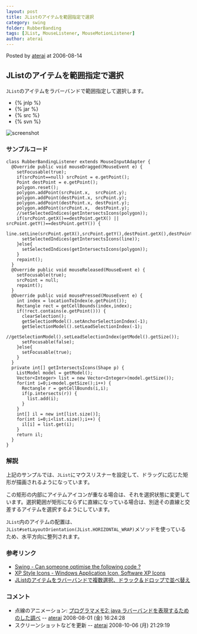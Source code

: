 ```yaml
---
layout: post
title: JListのアイテムを範囲指定で選択
category: swing
folder: RubberBanding
tags: [JList, MouseListener, MouseMotionListener]
author: aterai
---
```


Posted by [aterai](http://terai.xrea.jp/aterai.html) at 2006-08-14

## JListのアイテムを範囲指定で選択
`JList`のアイテムをラバーバンドで範囲指定して選択します。

- {% jnlp %}
- {% jar %}
- {% src %}
- {% svn %}

<!-- dummy comment line for breaking list -->

![screenshot](http://lh6.ggpht.com/_9Z4BYR88imo/TQTSd-lu2aI/AAAAAAAAAi0/AQTsBqR1OUc/s800/RubberBanding.png)

### サンプルコード
<pre class="prettyprint"><code>class RubberBandingListener extends MouseInputAdapter {
  @Override public void mouseDragged(MouseEvent e) {
    setFocusable(true);
    if(srcPoint==null) srcPoint = e.getPoint();
    Point destPoint = e.getPoint();
    polygon.reset();
    polygon.addPoint(srcPoint.x,  srcPoint.y);
    polygon.addPoint(destPoint.x, srcPoint.y);
    polygon.addPoint(destPoint.x, destPoint.y);
    polygon.addPoint(srcPoint.x,  destPoint.y);
    //setSelectedIndices(getIntersectsIcons(polygon));
    if(srcPoint.getX()==destPoint.getX() || srcPoint.getY()==destPoint.getY()) {
      line.setLine(srcPoint.getX(),srcPoint.getY(),destPoint.getX(),destPoint.getY());
      setSelectedIndices(getIntersectsIcons(line));
    }else{
      setSelectedIndices(getIntersectsIcons(polygon));
    }
    repaint();
  }
  @Override public void mouseReleased(MouseEvent e) {
    setFocusable(true);
    srcPoint = null;
    repaint();
  }
  @Override public void mousePressed(MouseEvent e) {
    int index = locationToIndex(e.getPoint());
    Rectangle rect = getCellBounds(index,index);
    if(!rect.contains(e.getPoint())) {
      clearSelection();
      getSelectionModel().setAnchorSelectionIndex(-1);
      getSelectionModel().setLeadSelectionIndex(-1);
      //getSelectionModel().setLeadSelectionIndex(getModel().getSize());
      setFocusable(false);
    }else{
      setFocusable(true);
    }
  }
  private int[] getIntersectsIcons(Shape p) {
    ListModel model = getModel();
    Vector&lt;Integer&gt; list = new Vector&lt;Integer&gt;(model.getSize());
    for(int i=0;i&lt;model.getSize();i++) {
      Rectangle r = getCellBounds(i,i);
      if(p.intersects(r)) {
        list.add(i);
      }
    }
    int[] il = new int[list.size()];
    for(int i=0;i&lt;list.size();i++) {
      il[i] = list.get(i);
    }
    return il;
  }
}
</code></pre>

### 解説
上記のサンプルでは、`JList`にマウスリスナーを設定して、ドラッグに応じた矩形が描画されるようになっています。

この矩形の内部にアイテムアイコンが重なる場合は、それを選択状態に変更しています。選択範囲が矩形にならずに直線になっている場合は、別途その直線と交差するアイテムを選択するようにしています。

`JList`内のアイテムの配置は、`JList#setLayoutOrientation(JList.HORIZONTAL_WRAP)`メソッドを使っているため、水平方向に整列されます。

### 参考リンク
- [Swing - Can someone optimise the following code ?](https://forums.oracle.com/thread/1378164)
- [XP Style Icons - Windows Application Icon, Software XP Icons](http://www.icongalore.com/)
- [JListのアイテムをラバーバンドで複数選択、ドラック＆ドロップで並べ替え](http://terai.xrea.jp/Swing/DragSelectDropReordering.html)

<!-- dummy comment line for breaking list -->

### コメント
- 点線のアニメーション: [プログラマメモ2: java ラバーバンドを表現するためのした調べ](http://programamemo2.blogspot.com/2007/08/java.html) -- [aterai](http://terai.xrea.jp/aterai.html) 2008-08-01 (金) 16:24:28
- スクリーンショットなどを更新 -- [aterai](http://terai.xrea.jp/aterai.html) 2008-10-06 (月) 21:29:19

<!-- dummy comment line for breaking list -->

